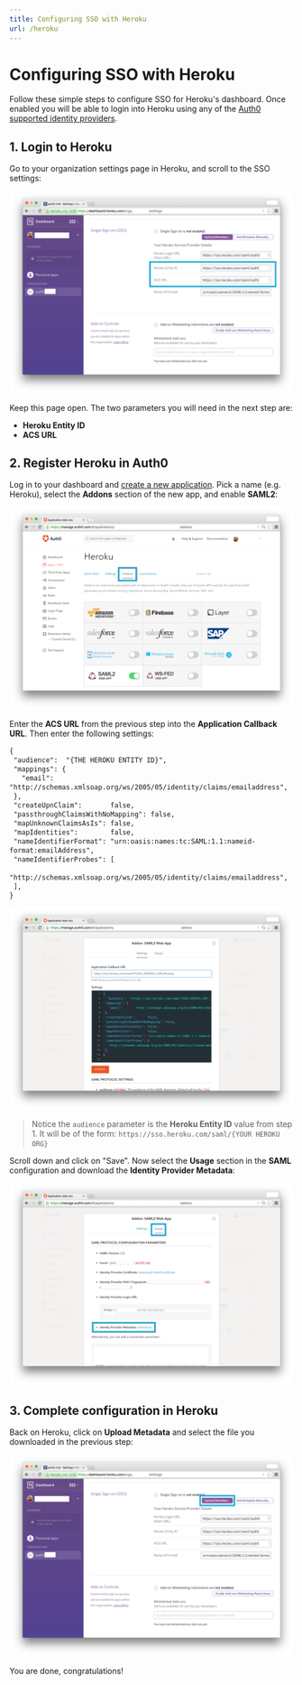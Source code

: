 ```yaml
---
title: Configuring SSO with Heroku
url: /heroku
---
```


# Configuring SSO with Heroku

Follow these simple steps to configure SSO for Heroku's dashboard. Once enabled you will be able to login into Heroku using any of the [Auth0 supported identity providers](identityproviders).

## 1. Login to Heroku 

Go to your organization settings page in Heroku, and scroll to the SSO settings:

![](/media/articles/saml/saml-apps/heroku/heroku-dashboard.png)

Keep this page open. The two parameters you will need in the next step are:

* __Heroku Entity ID__
* __ACS URL__

## 2. Register Heroku in Auth0 

Log in to your dashboard and [create a new application](${uiURL}/#/applications). Pick a name (e.g. Heroku), select the __Addons__ section of the new app, and enable __SAML2__:

![](/media/articles/saml/saml-apps/heroku/auth0-dashboard.png)

Enter the __ACS URL__ from the previous step into the __Application Callback URL__. Then enter the following settings:

```
{
 "audience":  "{THE HEROKU ENTITY ID}",
 "mappings": {
   "email":       "http://schemas.xmlsoap.org/ws/2005/05/identity/claims/emailaddress",
 },
 "createUpnClaim":       false,
 "passthroughClaimsWithNoMapping": false,
 "mapUnknownClaimsAsIs": false,
 "mapIdentities":        false,
 "nameIdentifierFormat": "urn:oasis:names:tc:SAML:1.1:nameid-format:emailAddress",
 "nameIdentifierProbes": [
   "http://schemas.xmlsoap.org/ws/2005/05/identity/claims/emailaddress",
 ],
}
```

![](/media/articles/saml/saml-apps/heroku/auth0-dashboard-saml.png)

> Notice the `audience` parameter is the __Heroku Entity ID__ value from step 1. It will be of the form: `https://sso.heroku.com/saml/{YOUR HEROKU ORG}`

Scroll down and click on "Save". Now select the __Usage__ section in the __SAML__ configuration and download the __Identity Provider Metadata__: 

![](/media/articles/saml/saml-apps/heroku/auth0-dashboard-saml-usage.png)

## 3. Complete configuration in Heroku

Back on Heroku, click on __Upload Metadata__ and select the file you downloaded in the previous step:

![](/media/articles/saml/saml-apps/heroku/heroku-dashboard-metadata.png)

You are done, congratulations!
